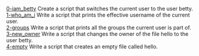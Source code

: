 [0-iam_betty]() Create a script that switches the current user to the user betty.   
[1-who_am_i]() Write a script that prints the effective username of the current user.    
[2-groups]() Write a script that prints all the groups the current user is part of.    
[3-new_owner]() Write a script that changes the owner of the file hello to the user betty.    
[4-empty]() Write a script that creates an empty file called hello.      

